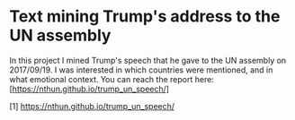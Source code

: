 # Text mining Trump's address to the UN assembly 

In this project I mined Trump's speech that he gave to the UN assembly on 2017/09/19. I was interested in which countries were mentioned, and in what emotional context.
You can reach the report here: [https://nthun.github.io/trump_un_speech/]

[1] https://nthun.github.io/trump_un_speech/
